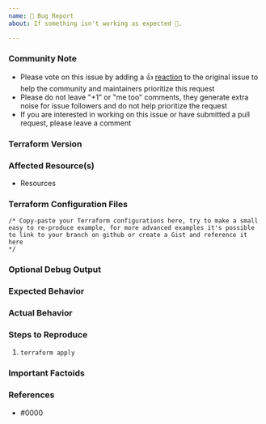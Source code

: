 ```yaml
---
name: 🐛 Bug Report
about: If something isn't working as expected 🤔.

---
```


<!---
Before you publish a bug report, please make sure you have have made a reasonable effort to eliminate any outside causes.

* Check the official documentation for the resource that errors to see whether you have configured it incorrectly, or it's being used incorrectly within the module.
* Make sure you have the latest stable version of your cloud provider version and see if anything has change (which is related to the resource that errors) in newer releases of the provider.
* Made sure you have performed validation (`terraform fmt`, `terraform validate` or `tflint`) against your terraform workspace.

If you are running into one of these scenarios, we recommend you reaching out to the terraform community, see information further down.
--->

<!--- Please keep this note for the community --->

### Community Note

* Please vote on this issue by adding a 👍 [reaction](https://blog.github.com/2016-03-10-add-reactions-to-pull-requests-issues-and-comments/) to the original issue to help the community and maintainers prioritize this request
* Please do not leave "+1" or "me too" comments, they generate extra noise for issue followers and do not help prioritize the request
* If you are interested in working on this issue or have submitted a pull request, please leave a comment

<!--- Thank you for keeping this note for the community --->

### Terraform Version

<!--- Please run `terraform -v` to show the Terraform core version and provider version(s). If you are not running the latest version of Terraform or the provider, please upgrade because your issue may have already been fixed. [Terraform documentation on provider versioning](https://www.terraform.io/docs/configuration/providers.html#provider-versions). --->

### Affected Resource(s)

<!--- Please list the affected resources and data sources. --->

* Resources

### Terraform Configuration Files

<!--- Information about code formatting: https://help.github.com/articles/basic-writing-and-formatting-syntax/#quoting-code --->

```hcl
/* Copy-paste your Terraform configurations here, try to make a small easy to re-produce example, for more advanced examples it's possible to link to your branch on github or create a Gist and reference it here
*/

```

### Optional Debug Output

<!--- If Terraform produce any general errors, please provide them here --->

### Expected Behavior

<!--- What should have happened? --->

### Actual Behavior

<!--- What actually happened? --->

### Steps to Reproduce

<!--- Please list the steps required to reproduce the issue. --->

1. `terraform apply`

### Important Factoids

<!--- Are there anything atypical about your accounts that we should know? For example: Running in a Azure China/Germany/Government? --->

### References

<!---
Information about referencing Github Issues: https://help.github.com/articles/basic-writing-and-formatting-syntax/#referencing-issues-and-pull-requests

Are there any other GitHub issues (open or closed) or pull requests that should be linked here? Such as vendor documentation?
--->

* #0000
